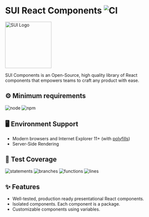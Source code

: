 # SUI React Components ![CI](https://github.com/SUI-Components/sui-components/workflows/CI/badge.svg)

<img src="https://avatars2.githubusercontent.com/u/13288987?s=200&v=4" alt="SUI Logo" width="150">

SUI Components is an Open-Source, high quality library of React components that empowers teams to craft any product with ease.

## ⚙️ Minimum requirements
![node](https://shields.io/badge/node-v16+-lightgray?logo=nodedotjs&logoWidth=20&style=for-the-badge)
![npm](https://shields.io/badge/npm-v7+-lightgrey?logo=npm&logoWidth=20&style=for-the-badge)

## 🖥 Environment Support

- Modern browsers and Internet Explorer 11+ (with [polyfills](https://github.com/SUI-Components/sui/tree/master/packages/sui-polyfills))
- Server-Side Rendering

## 🧪 Test Coverage

![statements](https://shields.io/badge/statements-72.05%25-orange)
![branches](https://shields.io/badge/branches-57.72%25-AA0000)
![functions](https://shields.io/badge/functions-59.02%25-AA0000)
![lines](https://shields.io/badge/lines-73.71%25-orange)

## ✨ Features

- Well-tested, production ready presentational React components.
- Isolated components. Each component is a package.
- Customizable components using variables.
